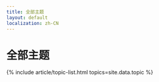 ```yaml
---
title: 全部主题
layout: default
localization: zh-CN
---
```


# 全部主题

{% include article/topic-list.html 
  topics=site.data.topic
%}
